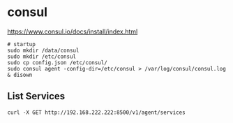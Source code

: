 # consul

https://www.consul.io/docs/install/index.html

```
# startup
sudo mkdir /data/consul
sudo mkdir /etc/consul
sudo cp config.json /etc/consul/
sudo consul agent -config-dir=/etc/consul > /var/log/consul/consul.log & disown
```
## List Services

```
curl -X GET http://192.168.222.222:8500/v1/agent/services
```
